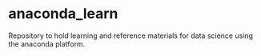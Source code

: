 # anaconda_learn
Repository to hold learning and reference materials for data science using the anaconda platform.
